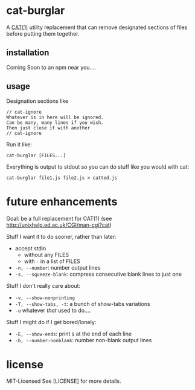 cat-burglar
===========

A [CAT(1)](http://unixhelp.ed.ac.uk/CGI/man-cgi?cat) utility replacement that can remove designated sections of files before putting them together.

installation
------------

Coming Soon to an npm near you....


usage
-----

Designation sections like
```
// cat-ignore
Whatever is in here will be ignored.
Can be many, many lines if you wish.
Then just close it with another
// cat-ignore
```

Run it like:

```
cat-burglar [FILES...]
```

Everything is output to stdout so you can do stuff like you would with cat:

```
cat-burglar file1.js file2.js > catted.js
```

future enhancements
===================

Goal: be a full replacement for CAT(1) (see http://unixhelp.ed.ac.uk/CGI/man-cgi?cat)

Stuff I want it to do sooner, rather than later:

- accept stdin
  - without any FILES
  - with `-` in a list of FILES
- `-n, --number`: number output lines
- `-s, --squeeze-blank`: compress consecutive blank lines to just one

Stuff I don't really care about:

- `-v, --show-nonprinting`
- `-T, --show-tabs, -t`: a bunch of show-tabs variations
- `-u` whatever _that_ used to do....

Stuff I might do if I get bored/lonely:

- `-E, --show-ends`: print `$` at the end of each line
- `-b, --number-nonblank`: number non-blank output lines

license
=======

MIT-Licensed
See [LICENSE] for more details.
